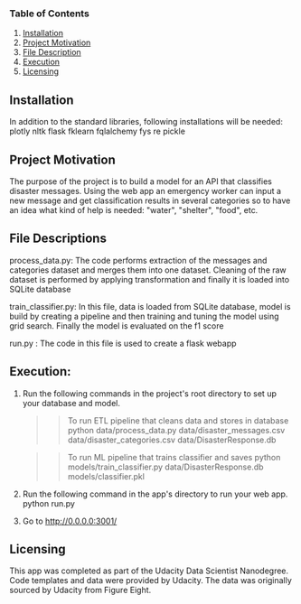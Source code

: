 ### Table of Contents

1. [Installation](#installation)
2. [Project Motivation](#motivation)
3. [File Description](#files)
4. [Execution](#execution)
5. [Licensing](#license)

## Installation <a name="installation"></a>
In addition to the standard libraries, following installations will be needed: 
plotly
nltk
flask
fklearn
fqlalchemy
fys
re
pickle

## Project Motivation  <a name="motivation"></a>
The purpose of the project is to build a model for an API that classifies disaster messages. Using the web app an emergency worker can input a new message and get classification results in several categories so to have an idea what kind of help is needed: "water", "shelter", "food", etc.

## File Descriptions  <a name="files"></a>
process_data.py: The code performs extraction of the messages and categories dataset and merges them into one dataset. Cleaning of the raw dataset is performed by applying 
transformation and finally it is loaded into SQLite database
    
train_classifier.py: In this file, data is loaded from SQLite database, model is build by creating a pipeline and then training and tuning the model using grid search. Finally the model is evaluated on the f1 score

run.py : The code in this file is used to create a flask webapp

## Execution:  <a name="execution"></a>
1. Run the following commands in the project's root directory to set up your database and model.
    >> To run ETL pipeline that cleans data and stores in database python data/process_data.py data/disaster_messages.csv data/disaster_categories.csv data/DisasterResponse.db
    
    >> To run ML pipeline that trains classifier and saves python models/train_classifier.py data/DisasterResponse.db models/classifier.pkl
2. Run the following command in the app's directory to run your web app. python run.py

3. Go to http://0.0.0.0:3001/

## Licensing  <a name="license"></a>
This app was completed as part of the Udacity Data Scientist Nanodegree. Code templates and data were provided by Udacity. The data was originally sourced by Udacity from Figure Eight.
